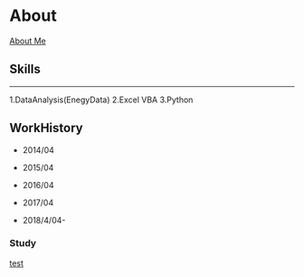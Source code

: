 # About
[About Me](/htmls/aboutme.html)


## Skills
---
1.DataAnalysis(EnegyData)
2.Excel VBA
3.Python

## WorkHistory
* 2014/04

* 2015/04

* 2016/04

* 2017/04

* 2018/4/04-

### Study
[test](/test/test.html)
